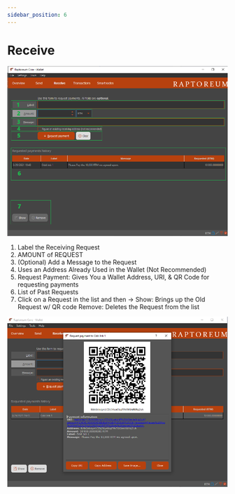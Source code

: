 ```yaml
---
sidebar_position: 6
---
```


# Receive

![Receive Window](/img/wallets/gui/receive.png)

1. Label the Receiving Request
2. AMOUNT of REQUEST
3. (Optional) Add a Message to the Request
4. Uses an Address Already Used in the Wallet (Not Recommended)
5. Request Payment: Gives You a Wallet Address, URI, & QR Code for requesting payments
6. List of Past Requests
7. Click on a Request in the list and then → Show: Brings up the Old Request w/ QR code Remove: Deletes the Request from the list

![Receive Window QR Code](/img/wallets/gui/receive_qr.png)
